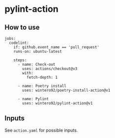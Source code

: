 # pylint-action

## How to use

```
jobs:
  codelint:
    if: github.event_name == 'pull_request'
    runs-on: ubuntu-latest

    steps:
      - name: Check-out
        uses: actions/checkout@v3
        with:
          fetch-depth: 1

      - name: Poetry install
        uses: wintero92/poetry-install-action@v1

      - name: Pylint
        uses: wintero92/pylint-action@v1
```

## Inputs

See `action.yaml` for possible inputs.